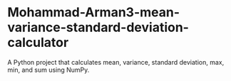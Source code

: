 # Mohammad-Arman3-mean-variance-standard-deviation-calculator
A Python project that calculates mean, variance, standard deviation, max, min, and sum using NumPy.

